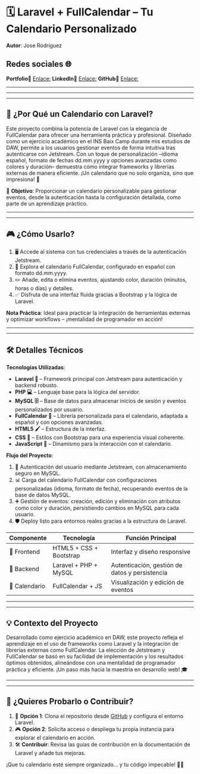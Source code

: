 # 🗓️ Laravel + FullCalendar – Tu Calendario Personalizado

**Autor**: Jose Rodríguez  

## Redes sociales 🌐

**Portfolio**🔗 [Enlace:](https://portfolio.jose-rodriguez-blanco.es)     **LinkedIn**🔗 [Enlace:](https://www.linkedin.com/in/joseperfil/)    **GitHub**🔗 [Enlace:](https://github.com/jose-giithub)

******
----
******

## 🤔 ¿Por Qué un Calendario con Laravel?

Este proyecto combina la potencia de Laravel con la elegancia de FullCalendar para ofrecer una herramienta práctica y profesional. Diseñado como un ejercicio académico en el INS Baix Camp durante mis estudios de DAW, permite a los usuarios gestionar eventos de forma intuitiva tras autenticarse con Jetstream. Con un toque de personalización –idioma español, formato de fechas dd.mm.yyyy y opciones avanzadas como colores y duración– demuestra cómo integrar frameworks y librerías externas de manera eficiente. ¡Un calendario que no solo organiza, sino que impresiona! 📅

📣 **Objetivo**: Proporcionar un calendario personalizable para gestionar eventos, desde la autenticación hasta la configuración detallada, como parte de un aprendizaje práctico.

---
---

## 🎮 ¿Cómo Usarlo?

1. 🖥️ Accede al sistema con tus credenciales a través de la autenticación Jetstream.  
2. 📅 Explora el calendario FullCalendar, configurado en español con formato dd.mm.yyyy.  
3. ✏️ Añade, edita o elimina eventos, ajustando color, duración (minutos, horas o días) y detalles.  
4. ✅ Disfruta de una interfaz fluida gracias a Bootstrap y la lógica de Laravel.  

**Nota Práctica**: Ideal para practicar la integración de herramientas externas y optimizar workflows – ¡mentalidad de programador en acción!

---
---

## 🛠️ Detalles Técnicos

**Tecnologías Utilizadas**:  
- **Laravel 🚀** – Framework principal con Jetstream para autenticación y backend robusto.  
- **PHP 💻** – Lenguaje base para la lógica del servidor.  
- **MySQL 🗄️** – Base de datos para almacenar inicios de sesión y eventos personalizados por usuario.  
- **FullCalendar 📅** – Librería personalizada para el calendario, adaptada a español y con opciones avanzadas.  
- **HTML5 🖌️** – Estructura de la interfaz.  
- **CSS 🎨** – Estilos con Bootstrap para una experiencia visual coherente.  
- **JavaScript 🔧** – Dinamismo para la interacción con el calendario.  

**Flujo del Proyecto**:  
1. 🎯 Autenticación del usuario mediante Jetstream, con almacenamiento seguro en MySQL.  
2. 📊 Carga del calendario FullCalendar con configuraciones personalizadas (idioma, formato de fecha), recuperando eventos de la base de datos MySQL.  
3. ➕ Gestión de eventos: creación, edición y eliminación con atributos como color y duración, persistiendo cambios en MySQL para cada usuario.  
4. 🛡️ Deploy listo para entornos reales gracias a la estructura de Laravel.  

| Componente       | Tecnología          | Función Principal                  |
|-------------------|---------------------|------------------------------------|
| 🎨 Frontend       | HTML5 + CSS + Bootstrap | Interfaz y diseño responsive      |
| 🧠 Backend        | Laravel + PHP + MySQL | Autenticación, gestión de datos y persistencia |
| 📅 Calendario     | FullCalendar + JS   | Visualización y edición de eventos |

---
---

## 💡 Contexto del Proyecto

Desarrollado como ejercicio académico en DAW, este proyecto refleja el aprendizaje en el uso de frameworks como Laravel y la integración de librerías externas como FullCalendar. La elección de Jetstream y FullCalendar se basó en su facilidad de implementación y los resultados óptimos obtenidos, alineándose con una mentalidad de programador práctica y eficiente. ¡Un paso más hacia la maestría en desarrollo web! 🎓

---
---

## 🚀 ¿Quieres Probarlo o Contribuir?

1. 📂 **Opción 1**: Clona el repositorio desde [GitHub](https://github.com/jose-giithub/LaravelFullCalendar) y configura el entorno Laravel.  
2. 🎮 **Opción 2**: Solicita acceso o despliega tu propia instancia para explorar el calendario en acción.  
3. 🛠️ **Contribuir**: Revisa las guías de contribución en la documentación de Laravel y añade tus mejoras.  

¡Que tu calendario esté siempre organizado... y tu código impecable! 👨‍💻
